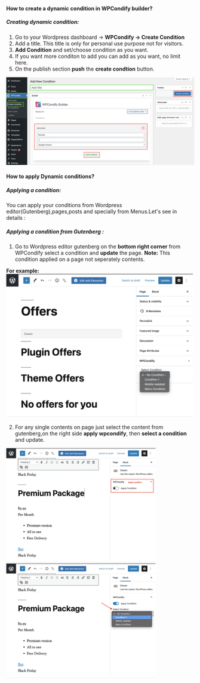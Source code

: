 
#### How to create a  dynamic condition in WPCondify builder?

##### Creating dynamic condition:
1. Go to your Wordpress dashboard → **WPCondify → Create Condition**
2. Add a title. This title is only for personal use purpose not for visitors.
3. **Add Condition** and set/choose condition as you want.
4. If you want more conditon to add you can add as you want, no limit here.
5. On the publish section **push** the **create condtion** button.

<img src="/documentation/image/createcondition.png" alt="userole" width="600"/>

#### How to apply Dynamic conditions?

##### Applying a condition:
You can apply your conditions from Wordpress editor(Gutenberg),pages,posts and specially from Menus.Let's see in details :
##### Applying a condition from Gutenberg :
1. Go to Wordpress editor gutenberg on the **bottom right corner** from WPCondify select a condition and **update** the page. 
**Note:** This condition applied on a page not seperately contents.

**For example:**
<img src="/documentation/image/gutenberg.png" alt="userole" width="500"/>

2. For any single contents on page just select the content from gutenberg,on the right side **apply wpcondify**, then **select a condition** and update.
<img src="/documentation/image/singlecontent1.png" alt="userole" width="400"/>
<img src="/documentation/image/singlecontent2.png" alt="userole" width="400"/>